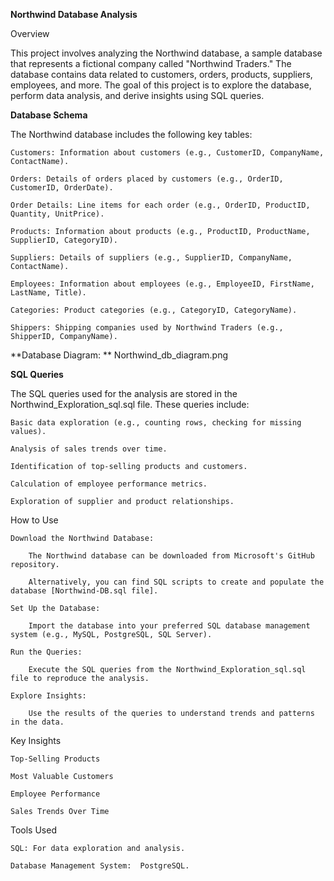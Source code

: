 **Northwind Database Analysis**

Overview

This project involves analyzing the Northwind database, a sample database that represents a fictional company called "Northwind Traders." The database contains data related to customers, orders, products, suppliers, employees, and more. The goal of this project is to explore the database, perform data analysis, and derive insights using SQL queries.

**Database Schema**

The Northwind database includes the following key tables:

    Customers: Information about customers (e.g., CustomerID, CompanyName, ContactName).

    Orders: Details of orders placed by customers (e.g., OrderID, CustomerID, OrderDate).

    Order Details: Line items for each order (e.g., OrderID, ProductID, Quantity, UnitPrice).

    Products: Information about products (e.g., ProductID, ProductName, SupplierID, CategoryID).

    Suppliers: Details of suppliers (e.g., SupplierID, CompanyName, ContactName).

    Employees: Information about employees (e.g., EmployeeID, FirstName, LastName, Title).

    Categories: Product categories (e.g., CategoryID, CategoryName).

    Shippers: Shipping companies used by Northwind Traders (e.g., ShipperID, CompanyName).

**Database Diagram: **
Northwind_db_diagram.png

**SQL Queries**

The SQL queries used for the analysis are stored in the Northwind_Exploration_sql.sql file. These queries include:

    Basic data exploration (e.g., counting rows, checking for missing values).

    Analysis of sales trends over time.

    Identification of top-selling products and customers.

    Calculation of employee performance metrics.

    Exploration of supplier and product relationships.

How to Use

    Download the Northwind Database:

        The Northwind database can be downloaded from Microsoft's GitHub repository.

        Alternatively, you can find SQL scripts to create and populate the database [Northwind-DB.sql file].

    Set Up the Database:

        Import the database into your preferred SQL database management system (e.g., MySQL, PostgreSQL, SQL Server).

    Run the Queries:

        Execute the SQL queries from the Northwind_Exploration_sql.sql file to reproduce the analysis.

    Explore Insights:

        Use the results of the queries to understand trends and patterns in the data.

Key Insights

    Top-Selling Products

    Most Valuable Customers

    Employee Performance

    Sales Trends Over Time

Tools Used

    SQL: For data exploration and analysis.

    Database Management System:  PostgreSQL.
